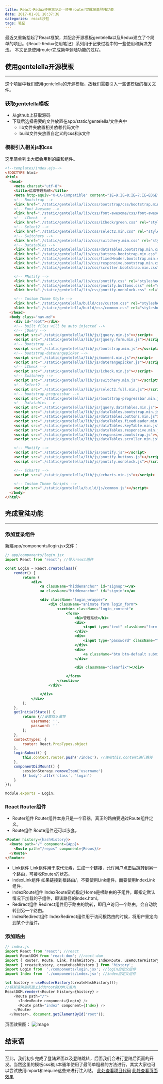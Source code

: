 ```yaml
---
title: React-Redux使用笔记3--使用router完成简单登陆功能
date: 2017-01-01 10:37:38
categories: react沙拉
tags: 笔记
---
```

最近又重新拾起了React框架，并配合开源模板gentelella以及Redux建立了个简单的项目。《React-Redux使用笔记》系列用于记录过程中的一些使用和解决方法。
本文记录使用router完成简单登陆功能的过程。
<!--more-->

## 使用gentelella开源模板
---
这个项目中我们使用gentelella的开源模板，故我们需要引入一些该模板的相关文件。
### 获取gentelella模板
- 从github上获取源码
- 下载后选择需要的文件放置在app/static/gentelella/文件夹中
  - lib文件夹放置相关依赖代码文件
  - build文件夹放置自定义的css和js文件

### 模板引入相关js和css
这里简单列出大概会用到的库和组件。
``` html
<!--templates/index.ejs-->
<!DOCTYPE html>
<html>
  <head>
    <meta charset="utf-8">
    <title>运维管理系统</title>  
    <meta http-equiv="X-UA-Compatible" content="IE=9;IE=8;IE=7;IE=EDGE">
    <!-- Bootstrap -->
    <link href="./static/gentelella/lib/css/bootstrap/css/bootstrap.min.css" rel="stylesheet">
    <!-- Font Awesome -->
    <link href="./static/gentelella/lib/css/font-awesome/css/font-awesome.min.css" rel="stylesheet">
    <!-- iCheck -->
    <link href="./static/gentelella/lib/css/iCheck/green.css" rel="stylesheet">
    <!-- Select2 -->
    <link href="./static/gentelella/lib/css/select2.min.css" rel="stylesheet">
    <!-- Switchery -->
    <link href="./static/gentelella/lib/css/switchery.min.css" rel="stylesheet">
    <!-- Datatables -->
    <link href="./static/gentelella/lib/css/dataTables.bootstrap.min.css" rel="stylesheet">
    <link href="./static/gentelella/lib/css/buttons.bootstrap.min.css" rel="stylesheet">
    <link href="./static/gentelella/lib/css/fixedHeader.bootstrap.min.css" rel="stylesheet">
    <link href="./static/gentelella/lib/css/responsive.bootstrap.min.css" rel="stylesheet">
    <link href="./static/gentelella/lib/css/scroller.bootstrap.min.css" rel="stylesheet">

    <!-- PNotify -->
    <link href="./static/gentelella/lib/css/pnotify.css" rel="stylesheet">
    <link href="./static/gentelella/lib/css/pnotify.buttons.css" rel="stylesheet">
    <link href="./static/gentelella/lib/css/pnotify.nonblock.css" rel="stylesheet">

    <!-- Custom Theme Style -->
    <link href="./static/gentelella/build/css/custom.css" rel="stylesheet">
    <link href="./static/gentelella/build/css/common.css" rel="stylesheet"> 
  </head>
  <body class="nav-md">
    <div id="root"></div>
    <!-- built files will be auto injected -->
    <!-- jQuery -->
    <script src="./static/gentelella/lib/js/jquery.min.js"></script>
    <script src="./static/gentelella/lib/js/jquery.form.min.js"></script>
    <!-- Bootstrap -->
    <script src="./static/gentelella/lib/js/bootstrap.min.js"></script>
    <!-- bootstrap-daterangepicker -->
    <script src="./static/gentelella/lib/js/moment.min.js"></script>
    <script src="./static/gentelella/lib/js/daterangepicker.js"></script>
    <!-- iCheck -->
    <script src="./static/gentelella/lib/js/icheck.min.js"></script>
    <!-- Switchery -->
    <script src="./static/gentelella/lib/js/switchery.min.js"></script>
    <!-- Select2 -->
    <script src="./static/gentelella/lib/js/select2.full.min.js"></script>
    <!-- bootstrap-progressbar -->
    <script src="./static/gentelella/lib/js/bootstrap-progressbar.min.js"></script>
    <!-- Datatables -->
    <script src="./static/gentelella/lib/js/jquery.dataTables.min.js"></script>
    <script src="./static/gentelella/lib/js/dataTables.bootstrap.min.js"></script>
    <script src="./static/gentelella/lib/js/dataTables.buttons.min.js"></script>
    <script src="./static/gentelella/lib/js/dataTables.fixedHeader.min.js"></script>
    <script src="./static/gentelella/lib/js/dataTables.keyTable.min.js"></script>
    <script src="./static/gentelella/lib/js/dataTables.responsive.min.js"></script>
    <script src="./static/gentelella/lib/js/responsive.bootstrap.js"></script>
    <script src="./static/gentelella/lib/js/dataTables.scroller.min.js"></script>

    <!-- PNotify -->
    <script src="./static/gentelella/lib/js/pnotify.js"></script>
    <script src="./static/gentelella/lib/js/pnotify.buttons.js"></script>
    <script src="./static/gentelella/lib/js/pnotify.nonblock.js"></script>

    <!-- Echarts -->
    <script src="./static/gentelella/lib/js/echarts.min.js"></script>

    <!-- Custom Theme Scripts -->
    <script src="./static/gentelella/build/js/common.js"></script>
  </body>
</html>
```

## 完成登陆功能
---

### 添加登录组件
新建app/components/login.jsx文件：
``` jsx
// app/components/login.jsx
import React from 'react'; //导入react组件

const Login = React.createClass({
	render() {
		return (
			<div>
				<a className="hiddenanchor" id="signup"></a>
				<a className="hiddenanchor" id="signin"></a>

				<div className="login_wrapper">
					<div className="animate form login_form">
						<section className="login_content">
							<form>
								<h1>管理系统</h1>
								<div>
									<input type="text" className="form-control" placeholder="用户名" ref="username" required />
								</div>
								<div>
									<input type="password" className="form-control" placeholder="密码" ref="password" required />
								</div>
								<div>
									<a className="btn btn-default submit" href="javascript:;" onClick={this.loginSubmit}>登录</a>
								</div>

								<div className="clearfix"></div>

							</form>
						</section>
					</div>

				</div>
			</div>
		);
	},
	getInitialState() {
		return {//设置默认属性
			username: '',
			password: ''
		};
	},
	contextTypes: {
		router: React.PropTypes.object
	},
	loginSubmit() {
		this.context.router.push('/index'); //使用this.content进行跳转
	},
	componentDidMount() {
		sessionStorage.removeItem('username')
		$('body').attr('class', 'login')
	}
});

module.exports = Login;
```

### React Router组件
- Router组件
Router组件本身只是一个容器，真正的路由要通过Route组件定义。
- Route组件
Route组件还可以嵌套。
``` html
<Router history={hashHistory}>
  <Route path="/" component={App}>
    <Route path="/repos" component={Repos}/>
  </Route>
</Router>
```
- Link组件
Link组件用于取代<a>元素，生成一个链接，允许用户点击后跳转到另一个路由，可接收Router的状态。
- IndexLink组件
如果链接到根路由/，不要使用Link组件，而要使用IndexLink组件。
- IndexRoute组件
IndexRoute显式指定Home是根路由的子组件，即指定默认情况下加载的子组件，即该路径的index.html。
- Redirect组件
Redirect组件用于路由的跳转，即用户访问一个路由，会自动跳转到另一个路由。
- IndexRedirect组件
IndexRedirect组件用于访问根路由的时候，将用户重定向到某个子组件。

### 添加路由
``` js
// index.js
import React from 'react'; //react
import ReactDOM from 'react-dom'; //react-dom
import { Router, Route, Link, hashHistory, IndexRoute, useRouterHistory } from 'react-router';
import { createHistory, createHashHistory } from 'history';
import Login from  './components/login.jsx'; //login自定义组件
import Index from  './components/index.jsx'; //index自定义组件

let history = useRouterHistory(createHashHistory)();
//将其渲染到页面上id为root的DOM元素内
ReactDOM.render(<Router history={history} >
    <Route path="/">
      <IndexRoute component={Login} />
      <Route path="index" component={Index} />
    </Route>
  </Router>, document.getElementById("root"));
```

页面效果图：
![image](https://github-imglib-1255459943.cos.ap-chengdu.myqcloud.com/5147.tmp.png)

## 结束语
-----
至此，我们初步完成了登陆界面以及登陆跳转，后面我们会进行登陆后页面的开发。当然这里的模板css和js本骚年使用了最简单粗暴的方法进行，其实大家也可以尝试使用import和require这些来进行注入哒。
[此处查看项目代码](https://github.com/godbasin/godbasin.github.io/tree/blog-codes/react-redux-notes/3-use-router-login)
[此处查看页面效果](http://ohpt01s4n.bkt.clouddn.com/3-use-router-login/index.html)